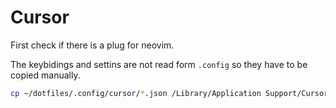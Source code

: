 # Cursor

First check if there is a plug for neovim.

The keybidings and settins are not read form `.config` so they
have to be copied manually.

```sh
cp ~/dotfiles/.config/cursor/*.json /Library/Application Support/Cursor/User
```

